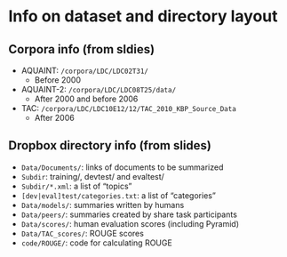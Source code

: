 # Info on dataset and directory layout

## Corpora info (from sldies)

- AQUAINT: `/corpora/LDC/LDC02T31/`
    - Before 2000
- AQUAINT-2: `/corpora/LDC/LDC08T25/data/`
    - After 2000 and before 2006
- TAC: `/corpora/LDC/LDC10E12/12/TAC_2010_KBP_Source_Data`
    - After 2006

## Dropbox directory info (from slides)

- `Data/Documents/`:  links of documents to be summarized
- `Subdir`: training/, devtest/ and evaltest/
- `Subdir/*.xml`: a list of “topics”
- `[dev|eval]test/categories.txt`: a list of “categories”
- `Data/models/`:  summaries written by humans
- `Data/peers/`: summaries created by share task participants 
- `Data/scores/`: human evaluation scores (including Pyramid)
- `Data/TAC_scores/`: ROUGE scores
- `code/ROUGE/`: code for calculating ROUGE